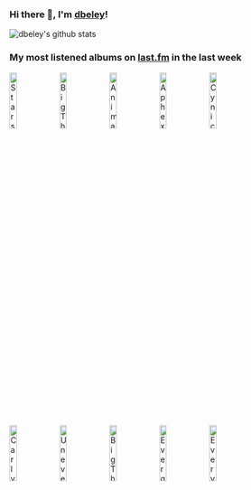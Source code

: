 ### Hi there 👋, I'm [dbeley](https://dbeley.ovh/en)!

![dbeley's github stats](https://github-readme-stats.vercel.app/api?username=dbeley)

### My most listened albums on [last.fm](https://www.last.fm/user/d_beley) in the last week

[<img src='https://lastfm.freetls.fastly.net/i/u/300x300/3e6ab6c1cfc6486d9638bee94db1aac4.png' width='16%' height='16%' alt='Stars of the Lid - and Their Refinement of the Decline'>](https://www.last.fm/music/stars%2bof%2bthe%2blid/and%2btheir%2brefinement%2bof%2bthe%2bdecline)&nbsp;
[<img src='https://lastfm.freetls.fastly.net/i/u/300x300/2564874af4af9498e7227367968adad3.jpg' width='16%' height='16%' alt='Big Thief - Dragon New Warm Mountain I Believe In You'>](https://www.last.fm/music/big%2bthief/dragon%2bnew%2bwarm%2bmountain%2bi%2bbelieve%2bin%2byou)&nbsp;
[<img src='https://lastfm.freetls.fastly.net/i/u/300x300/2102149859d552cffe5be967a2c0a43f.png' width='16%' height='16%' alt='Animals as Leaders - Parrhesia'>](https://www.last.fm/music/animals%2bas%2bleaders/parrhesia)&nbsp;
[<img src='https://lastfm.freetls.fastly.net/i/u/300x300/6f199a67803148cfb2cf2238b8fda0fb.jpg' width='16%' height='16%' alt='Aphex Twin - Selected Ambient Works 85-92'>](https://www.last.fm/music/aphex%2btwin/selected%2bambient%2bworks%2b85-92)&nbsp;
[<img src='https://lastfm.freetls.fastly.net/i/u/300x300/b1eb9296cb37489fb29dbcea677a5d7f.jpg' width='16%' height='16%' alt='Cynic - Focus'>](https://www.last.fm/music/cynic/focus)&nbsp;
<br>
[<img src='https://lastfm.freetls.fastly.net/i/u/300x300/1368322c865c574925ee1dc0dd2513b6.png' width='16%' height='16%' alt='Carly Rae Jepsen - Dedicated Side B'>](https://www.last.fm/music/carly%2brae%2bjepsen/dedicated%2bside%2bb)&nbsp;
[<img src='https://lastfm.freetls.fastly.net/i/u/300x300/5cd3eb10c0b5405684aedfc28e235488.png' width='16%' height='16%' alt='Uneven Structure - Februus'>](https://www.last.fm/music/uneven%2bstructure/februus)&nbsp;
[<img src='https://lastfm.freetls.fastly.net/i/u/300x300/140fbd4e75078c59a9a1552a8dfd1d85.jpg' width='16%' height='16%' alt='Big Thief - Masterpiece'>](https://www.last.fm/music/big%2bthief/masterpiece)&nbsp;
[<img src='https://lastfm.freetls.fastly.net/i/u/300x300/659c05ff19e5407374e9e21642dbe88d.jpg' width='16%' height='16%' alt='Evergrey - Recreation Day'>](https://www.last.fm/music/evergrey/recreation%2bday)&nbsp;
[<img src='https://lastfm.freetls.fastly.net/i/u/300x300/8de422e81877ac2386add5abb5c9b758.png' width='16%' height='16%' alt='Everything Everything - Get to Heaven (Deluxe)'>](https://www.last.fm/music/everything%2beverything/get%2bto%2bheaven%2b%2528deluxe%2529)&nbsp;
<br>
